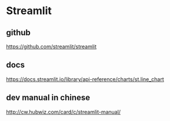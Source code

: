 # Streamlit
## github
https://github.com/streamlit/streamlit
## docs
https://docs.streamlit.io/library/api-reference/charts/st.line_chart
## dev manual in chinese
http://cw.hubwiz.com/card/c/streamlit-manual/
